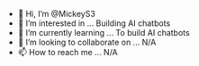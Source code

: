 - 👋 Hi, I’m @MickeyS3
- 👀 I’m interested in ... Building AI chatbots
- 🌱 I’m currently learning ... To build AI chatbots
- 💞️ I’m looking to collaborate on ... N/A
- 📫 How to reach me ... N/A

<!---
MickeyS3/MickeyS3 is a ✨ special ✨ repository because its `README.md` (this file) appears on your GitHub profile.
You can click the Preview link to take a look at your changes.
--->

